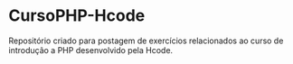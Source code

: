 # CursoPHP-Hcode

Repositório criado para postagem de exercícios relacionados ao curso de introdução a PHP desenvolvido pela Hcode.

